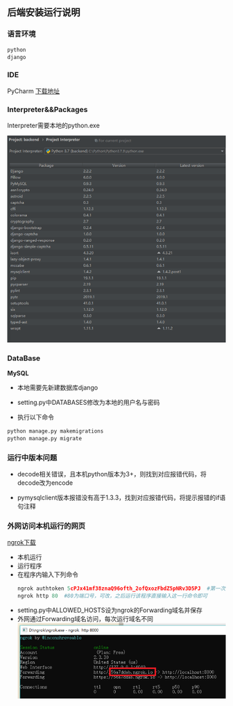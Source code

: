 ## 后端安装运行说明

### 语言环境

```python
python
django
```

### IDE

PyCharm     [下载地址](https://www.jetbrains.com/pycharm/?fromMenu)

### Interpreter&&Packages

Interpreter需要本地的python.exe

![](./img/1.png)

### DataBase

**MySQL**

- 本地需要先新建数据库django

- setting.py中DATABASES修改为本地的用户名与密码

- 执行以下命令
```python
python manage.py makemigrations
python manage.py migrate
```

### 运行中版本问题

- decode相关错误，且本机python版本为3+，则找到对应报错代码，将decode改为encode

- pymysqlclient版本报错没有高于1.3.3，找到对应报错代码，将提示报错的if语句注释

### 外网访问本机运行的网页

[ngrok下载](https://ngrok.com/download)

- 本机运行
- 运行程序
- 在程序内输入下列命令
    ```python
    ngrok authtoken 5cPJx41mf38znaQ96ofth_2ofQxozFbdZ5pNRv3D5PJ  #第一次运行时需
    ngrok http 80  #80为端口号，可改，之后运行该程序直接输入这一行命令即可
    ```
- setting.py中ALLOWED_HOSTS设为ngrok的Forwarding域名并保存
- 外网通过Forwarding域名访问，每次运行域名不同
    ![](./img/2.png)
